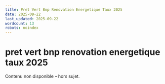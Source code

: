 ```yaml
---
title: Pret Vert Bnp Renovation Energetique Taux 2025
date: 2025-09-22
last_updated: 2025-09-22
wordcount: 13
robots: noindex
---
```


# pret vert bnp renovation energetique taux 2025

Contenu non disponible – hors sujet.